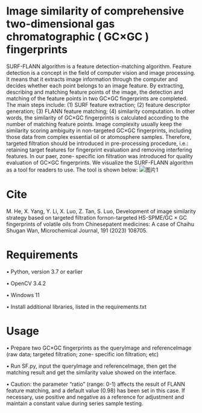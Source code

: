 Image similarity of comprehensive two-dimensional gas chromatographic ( GC×GC ) fingerprints
==
SURF-FLANN algorithm is a feature detection-matching algorithm. Feature detection is a concept in the field of computer vision and image processing. It means that it extracts image information through the computer and decides whether each point belongs to an image feature. By extracting, describing and matching feature points of the image, the detection and matching of the feature points in two GC×GC fingerprints are completed. The main steps include: (1) SURF feature extraction; (2) feature descriptor generation; (3) FLANN feature matching; (4) similarity computation. In other words, the similarity of GC×GC fingerprints is calculated according to the number of matching feature points.
Image complexity usually keep the similarity scoring ambiguity in non-targeted GC×GC fingerprints, including those data from complex essential oil or atomosphere samples. Therefore, targeted filtration should be introduced in pre-processing procedure, i.e.: retaining target features for fingerprint evaluation and removing interfering features. In our paer, zone- specific ion filtration was introduced for quality evaluation of GC×GC fingerprints. 
We visualize the SURF-FLANN algorithm as a tool for readers to use. The tool is shown below:
 ![图片1](https://user-images.githubusercontent.com/76737318/227073250-cf6fcdb2-c8a2-4c08-85b8-f7fb84cabaf6.png)

Cite
==
M. He, X. Yang, Y. Li, X. Luo, Z. Tan, S. Luo, Development of image similarity strategy based on targeted filtration fornon-targeted HS-SPME/GC × GC fingerprints of volatile oils from Chinesepatent medicines: A case of Chaihu Shugan Wan, Microchemical Journal, 191 (2023) 108705.

Requirements 
==
•	Python, version 3.7 or earlier

•	OpenCV 3.4.2

•	Windows 11

•	Install additional libraries, listed in the requirements.txt

Usage
==
•	Prepare two GC×GC fingerprints as the queryImage and referenceImage
  (raw data; targeted filtration; zone- specific ion filtration; etc)
  
•	Run SF.py, input the queryImage and referenceImage, then get the matching result and get the similarity value showed on the interface.

•	Caution: the parameter “ratio” (range: 0-1) affects the result of FLANN feature matching, and a default value (0.98) has been set in this case. If necessary, use positive and negative as a reference for adjustment and maintain a constant value during series sample testing.

